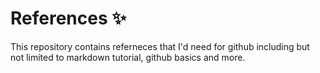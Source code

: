 # References :sparkles:

This repository contains referneces that I'd need for github including but not limited to markdown tutorial, github basics and more.
